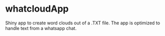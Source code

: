 # whatcloudApp
Shiny app to create word clouds out of a .TXT file. The app is optimized to handle text from a whatsapp chat.
